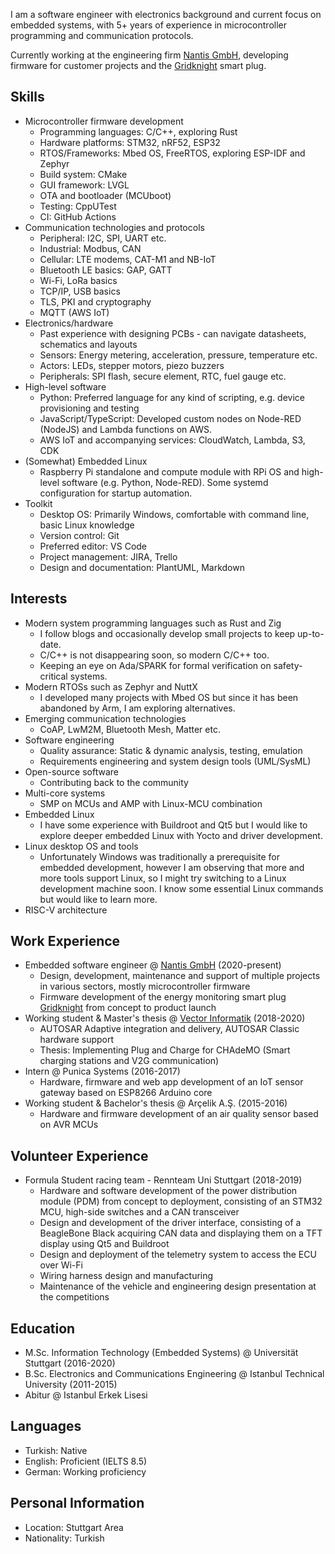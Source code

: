 I am a software engineer with electronics background and current focus on embedded systems, 
with 5+ years of experience in microcontroller programming and communication protocols. 

Currently working at the engineering firm [Nantis GmbH](https://www.nantis.de), developing firmware for customer projects and the [Gridknight](https://www.gridknight.com) smart plug.

## Skills

- Microcontroller firmware development
    - Programming languages: C/C++, exploring Rust
    - Hardware platforms: STM32, nRF52, ESP32
    - RTOS/Frameworks: Mbed OS, FreeRTOS, exploring ESP-IDF and Zephyr
    - Build system: CMake
    - GUI framework: LVGL
    - OTA and bootloader (MCUboot)
    - Testing: CppUTest
    - CI: GitHub Actions
- Communication technologies and protocols
    - Peripheral: I2C, SPI, UART etc.
    - Industrial: Modbus, CAN
    - Cellular: LTE modems, CAT-M1 and NB-IoT
    - Bluetooth LE basics: GAP, GATT
    - Wi-Fi, LoRa basics
    - TCP/IP, USB basics
    - TLS, PKI and cryptography
    - MQTT (AWS IoT)
- Electronics/hardware
    - Past experience with designing PCBs - can navigate datasheets, schematics and layouts
    - Sensors: Energy metering, acceleration, pressure, temperature etc.
    - Actors: LEDs, stepper motors, piezo buzzers
    - Peripherals: SPI flash, secure element, RTC, fuel gauge etc.
- High-level software
    - Python: Preferred language for any kind of scripting, e.g. device provisioning and testing
    - JavaScript/TypeScript: Developed custom nodes on Node-RED (NodeJS) and Lambda functions on AWS.
    - AWS IoT and accompanying services: CloudWatch, Lambda, S3, CDK
- (Somewhat) Embedded Linux
    - Raspberry Pi standalone and compute module with RPi OS and high-level software (e.g. Python, Node-RED). Some systemd configuration for startup automation.
- Toolkit
    - Desktop OS: Primarily Windows, comfortable with command line, basic Linux knowledge
    - Version control: Git
    - Preferred editor: VS Code
    - Project management: JIRA, Trello
    - Design and documentation: PlantUML, Markdown

## Interests

- Modern system programming languages such as Rust and Zig
    - I follow blogs and occasionally develop small projects to keep up-to-date.
    - C/C++ is not disappearing soon, so modern C/C++ too.
    - Keeping an eye on Ada/SPARK for formal verification on safety-critical systems.
- Modern RTOSs such as Zephyr and NuttX
    - I developed many projects with Mbed OS but since it has been abandoned by Arm, I am exploring alternatives.
- Emerging communication technologies
    - CoAP, LwM2M, Bluetooth Mesh, Matter etc.
- Software engineering
    - Quality assurance: Static & dynamic analysis, testing, emulation
    - Requirements engineering and system design tools (UML/SysML)
- Open-source software
    - Contributing back to the community
- Multi-core systems
    - SMP on MCUs and AMP with Linux-MCU combination
- Embedded Linux
    - I have some experience with Buildroot and Qt5 but I would like to explore deeper embedded Linux with Yocto and driver development.
- Linux desktop OS and tools
    - Unfortunately Windows was traditionally a prerequisite for embedded development, however I am observing that more and more tools support Linux, so I might try switching to a Linux development machine soon. I know some essential Linux commands but would like to learn more.
- RISC-V architecture

## Work Experience

- Embedded software engineer @ [Nantis GmbH](https://www.nantis.de) (2020-present)
    - Design, development, maintenance and support of multiple projects in various sectors, mostly microcontroller firmware
    - Firmware development of the energy monitoring smart plug [Gridknight](https://www.gridknight.com) from concept to product launch
- Working student & Master's thesis @ [Vector Informatik](https://www.vector.com) (2018-2020)
    - AUTOSAR Adaptive integration and delivery, AUTOSAR Classic hardware support
    - Thesis: Implementing Plug and Charge for CHAdeMO (Smart charging stations and V2G communication)
- Intern @ Punica Systems (2016-2017)
    - Hardware, firmware and web app development of an IoT sensor gateway based on ESP8266 Arduino core
- Working student & Bachelor's thesis @ Arçelik A.Ş. (2015-2016)
    - Hardware and firmware development of an air quality sensor based on AVR MCUs

## Volunteer Experience

- Formula Student racing team - Rennteam Uni Stuttgart (2018-2019)
    - Hardware and software development of the power distribution module (PDM) from concept to deployment, consisting of an STM32 MCU, high-side switches and a CAN transceiver
    - Design and development of the driver interface, consisting of a BeagleBone Black acquiring CAN data and displaying them on a TFT display using Qt5 and Buildroot
    - Design and deployment of the telemetry system to access the ECU over Wi-Fi
    - Wiring harness design and manufacturing
    - Maintenance of the vehicle and engineering design presentation at the competitions 

## Education

- M.Sc. Information Technology (Embedded Systems) @ Universität Stuttgart (2016-2020)
- B.Sc. Electronics and Communications Engineering @ Istanbul Technical University (2011-2015)
- Abitur @ Istanbul Erkek Lisesi

## Languages

- Turkish: Native
- English: Proficient (IELTS 8.5)
- German: Working proficiency

## Personal Information

- Location: Stuttgart Area
- Nationality: Turkish
